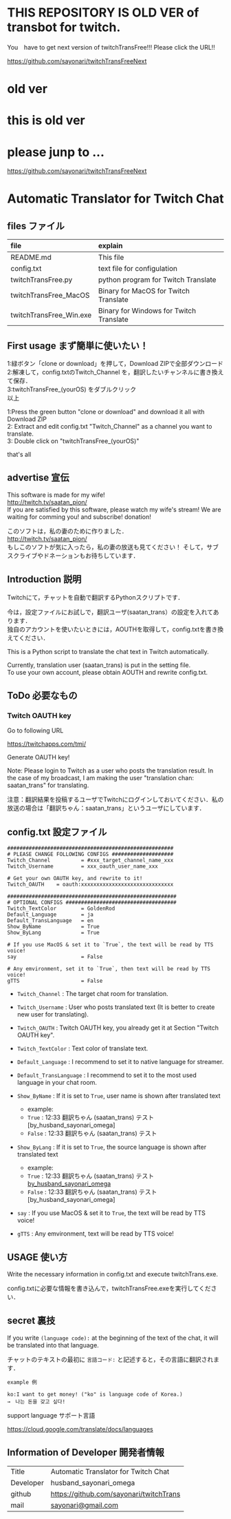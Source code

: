 # THIS REPOSITORY IS OLD VER of transbot for twitch.
You　have to get next version of twitchTransFree!!!
Please click the URL!!

https://github.com/sayonari/twitchTransFreeNext


# old ver

# this is old ver

# please junp to ...

https://github.com/sayonari/twitchTransFreeNext




# Automatic Translator for Twitch Chat

## files ファイル
|file|explain|
|:-|:-|
|README.md               |This file                                 |
|config.txt              |text file for configulation               |
|twitchTransFree.py      |python program for Twitch Translate       |
|twitchTransFree_MacOS   |Binary for MacOS for Twitch Translate     |
|twitchTransFree_Win.exe |Binary for Windows for Twitch Translate   |

## First usage まず簡単に使いたい！
1:緑ボタン「clone or download」を押して，Download ZIPで全部ダウンロード  
2:解凍して，config.txtのTwitch_Channel を，翻訳したいチャンネルに書き換えて保存．  
3:twitchTransFree_(yourOS) をダブルクリック  
以上  

1:Press the green button "clone or download" and download it all with Download ZIP  
2: Extract and edit config.txt "Twitch_Channel" as a channel you want to translate.  
3: Double click on "twitchTransFree_(yourOS)"  

that's all  

## advertise 宣伝
This software is made for my wife!  
http://twitch.tv/saatan_pion/  
If you are satisfied by this software,
please watch my wife's stream! 
We are waiting for comming you! and 
subscribe! donation!

このソフトは，私の妻のために作りました．  
http://twitch.tv/saatan_pion/  
もしこのソフトが気に入ったら，私の妻の放送も見てください！
そして，サブスクライブやドネーションもお待ちしています．


## Introduction 説明
Twitchにて，チャットを自動で翻訳するPythonスクリプトです．

今は，設定ファイルにお試しで，翻訳ユーザ(saatan_trans）の設定を入れてあります．  
独自のアカウントを使いたいときには，AOUTHを取得して，config.txtを書き換えてください．  

This is a Python script to translate the chat text in Twitch automatically.

Currently, translation user (saatan_trans) is put in the setting file.  
To use your own account, please obtain AOUTH and rewrite config.txt.  



## ToDo 必要なもの

### Twitch OAUTH key
Go to following URL

https://twitchapps.com/tmi/

Generate OAUTH key!

Note: Please login to Twitch as a user who posts the translation result. In the case of my broadcast, I am making the user "translation chan: saatan_trans" for translating.

注意：翻訳結果を投稿するユーザでTwitchにログインしておいてください．私の放送の場合は「翻訳ちゃん：saatan_trans」というユーザにしています．


## config.txt 設定ファイル
```
######################################################
# PLEASE CHANGE FOLLOWING CONFIGS ####################
Twitch_Channel          = #xxx_target_channel_name_xxx
Twitch_Username         = xxx_oauth_user_name_xxx

# Get your own OAUTH key, and rewrite to it!
Twitch_OAUTH    = oauth:xxxxxxxxxxxxxxxxxxxxxxxxxxxxxx

#######################################################
# OPTIONAL CONFIGS ####################################
Twitch_TextColor        = GoldenRod
Default_Language        = ja
Default_TransLanguage   = en
Show_ByName             = True
Show_ByLang             = True

# If you use MacOS & set it to `True`, the text will be read by TTS voice!
say                     = False

# Any emvironment, set it to `True`, then text will be read by TTS voice!
gTTS                    = False
```

- `Twitch_Channel` : The target chat room for translation.  
- `Twitch_Username` : User who posts translated text (It is better to create new user for translating).  
- `Twitch_OAUTH` : Twitch OAUTH key, you already get it at Section "Twitch OAUTH key".  

- `Twitch_TextColor` : Text color of translate text.  
- `Default_Language` : I recommend to set it to native language for streamer.  
- `Default_TransLanguage` : I recommend to set it to the most used language in your chat room.  
- `Show_ByName` : If it is set to `True`, user name is shown after translated text  
    - example:  
    - `True` : 12:33 翻訳ちゃん (saatan_trans) テスト [by_husband_sayonari_omega]
    - `False` : 12:33 翻訳ちゃん (saatan_trans) テスト 
- `Show_ByLang` : If it is set to `True`, the source language is shown after translated text  
    - example:  
    - `True` : 12:33 翻訳ちゃん (saatan_trans) テスト [by_husband_sayonari_omega](en)
    - `False` : 12:33 翻訳ちゃん (saatan_trans) テスト [by_husband_sayonari_omega] 
- `say` : If you use MacOS & set it to `True`, the text will be read by TTS voice!
- `gTTS` : Any emvironment, text will be read by TTS voice!

## USAGE 使い方
Write the necessary information in config.txt and execute twitchTrans.exe.

config.txtに必要な情報を書き込んで，twitchTransFree.exeを実行してください．

## secret 裏技
If you write `(language code):` at the beginning of the text of the chat, it will be translated into that language.

チャットのテキストの最初に `言語コード:` と記述すると，その言語に翻訳されます．
```
example 例

ko:I want to get money! ("ko" is language code of Korea.)
→　나는 돈을 갖고 싶다! 
```

support language サポート言語

https://cloud.google.com/translate/docs/languages

## Information of Developer 開発者情報

| | |
|:-|:-|
|Title       |Automatic Translator for Twitch Chat      |
|Developer   |husband_sayonari_omega                    |
|github      |https://github.com/sayonari/twitchTrans   |
|mail        |sayonari@gmail.com                        |

